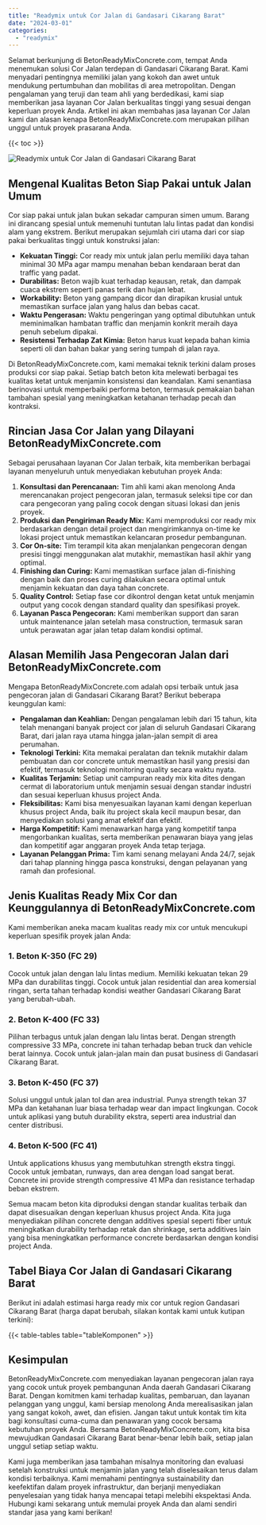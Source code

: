 ```yaml
---
title: "Readymix untuk Cor Jalan di Gandasari Cikarang Barat"
date: "2024-03-01"
categories: 
  - "readymix"
---
```


Selamat berkunjung di BetonReadyMixConcrete.com, tempat Anda menemukan solusi Cor Jalan terdepan di Gandasari Cikarang Barat. Kami menyadari pentingnya memiliki jalan yang kokoh dan awet untuk mendukung pertumbuhan dan mobilitas di area metropolitan. Dengan pengalaman yang teruji dan team ahli yang berdedikasi, kami siap memberikan jasa layanan Cor Jalan berkualitas tinggi yang sesuai dengan keperluan proyek Anda. Artikel ini akan membahas jasa layanan Cor Jalan kami dan alasan kenapa BetonReadyMixConcrete.com merupakan pilihan unggul untuk proyek prasarana Anda.

{{< toc >}}

![Readymix untuk Cor Jalan di Gandasari Cikarang Barat](https://betoncor8.github.io/cor/harga-beton-readymix-concrete%20(39).png)

## Mengenal Kualitas Beton Siap Pakai untuk Jalan Umum

Cor siap pakai untuk jalan bukan sekadar campuran simen umum. Barang ini dirancang spesial untuk memenuhi tuntutan lalu lintas padat dan kondisi alam yang ekstrem. Berikut merupakan sejumlah ciri utama dari cor siap pakai berkualitas tinggi untuk konstruksi jalan:

- **Kekuatan Tinggi:** Cor ready mix untuk jalan perlu memiliki daya tahan minimal 30 MPa agar mampu menahan beban kendaraan berat dan traffic yang padat.
- **Durabilitas:** Beton wajib kuat terhadap keausan, retak, dan dampak cuaca ekstrem seperti panas terik dan hujan lebat.
- **Workability:** Beton yang gampang dicor dan dirapikan krusial untuk memastikan surface jalan yang halus dan bebas cacat.
- **Waktu Pengerasan:** Waktu pengeringan yang optimal dibutuhkan untuk meminimalkan hambatan traffic dan menjamin konkrit meraih daya penuh sebelum dipakai.
- **Resistensi Terhadap Zat Kimia:** Beton harus kuat kepada bahan kimia seperti oli dan bahan bakar yang sering tumpah di jalan raya.

Di BetonReadyMixConcrete.com, kami memakai teknik terkini dalam proses produksi cor siap pakai. Setiap batch beton kita melewati berbagai tes kualitas ketat untuk menjamin konsistensi dan keandalan. Kami senantiasa berinovasi untuk memperbaiki performa beton, termasuk pemakaian bahan tambahan spesial yang meningkatkan ketahanan terhadap pecah dan kontraksi.

## Rincian Jasa Cor Jalan yang Dilayani BetonReadyMixConcrete.com

Sebagai perusahaan layanan Cor Jalan terbaik, kita memberikan berbagai layanan menyeluruh untuk menyediakan kebutuhan proyek Anda:

1. **Konsultasi dan Perencanaan:** Tim ahli kami akan menolong Anda merencanakan project pengecoran jalan, termasuk seleksi tipe cor dan cara pengecoran yang paling cocok dengan situasi lokasi dan jenis proyek.
2. **Produksi dan Pengiriman Ready Mix:** Kami memproduksi cor ready mix berdasarkan dengan detail project dan mengirimkannya on-time ke lokasi project untuk memastikan kelancaran prosedur pembangunan.
3. **Cor On-site:** Tim terampil kita akan menjalankan pengecoran dengan presisi tinggi menggunakan alat mutakhir, memastikan hasil akhir yang optimal.
4. **Finishing dan Curing:** Kami memastikan surface jalan di-finishing dengan baik dan proses curing dilakukan secara optimal untuk menjamin kekuatan dan daya tahan concrete.
5. **Quality Control:** Setiap fase cor dikontrol dengan ketat untuk menjamin output yang cocok dengan standard quality dan spesifikasi proyek.
6. **Layanan Pasca Pengecoran:** Kami memberikan support dan saran untuk maintenance jalan setelah masa construction, termasuk saran untuk perawatan agar jalan tetap dalam kondisi optimal.

## Alasan Memilih Jasa Pengecoran Jalan dari BetonReadyMixConcrete.com

Mengapa BetonReadyMixConcrete.com adalah opsi terbaik untuk jasa pengecoran jalan di Gandasari Cikarang Barat? Berikut beberapa keunggulan kami:

- **Pengalaman dan Keahlian:** Dengan pengalaman lebih dari 15 tahun, kita telah menangani banyak project cor jalan di seluruh Gandasari Cikarang Barat, dari jalan raya utama hingga jalan-jalan sempit di area perumahan.
- **Teknologi Terkini:** Kita memakai peralatan dan teknik mutakhir dalam pembuatan dan cor concrete untuk memastikan hasil yang presisi dan efektif, termasuk teknologi monitoring quality secara waktu nyata.
- **Kualitas Terjamin:** Setiap unit campuran ready mix kita dites dengan cermat di laboratorium untuk menjamin sesuai dengan standar industri dan sesuai keperluan khusus project Anda.
- **Fleksibilitas:** Kami bisa menyesuaikan layanan kami dengan keperluan khusus project Anda, baik itu project skala kecil maupun besar, dan menyediakan solusi yang amat efektif dan efektif.
- **Harga Kompetitif:** Kami menawarkan harga yang kompetitif tanpa mengorbankan kualitas, serta memberikan penawaran biaya yang jelas dan kompetitif agar anggaran proyek Anda tetap terjaga.
- **Layanan Pelanggan Prima:** Tim kami senang melayani Anda 24/7, sejak dari tahap planning hingga pasca konstruksi, dengan pelayanan yang ramah dan profesional.

## Jenis Kualitas Ready Mix Cor dan Keunggulannya di BetonReadyMixConcrete.com

Kami memberikan aneka macam kualitas ready mix cor untuk mencukupi keperluan spesifik proyek jalan Anda:

### 1\. Beton K-350 (FC 29)

Cocok untuk jalan dengan lalu lintas medium. Memiliki kekuatan tekan 29 MPa dan durabilitas tinggi. Cocok untuk jalan residential dan area komersial ringan, serta tahan terhadap kondisi weather Gandasari Cikarang Barat yang berubah-ubah.

### 2\. Beton K-400 (FC 33)

Pilihan terbagus untuk jalan dengan lalu lintas berat. Dengan strength compressive 33 MPa, concrete ini tahan terhadap beban truck dan vehicle berat lainnya. Cocok untuk jalan-jalan main dan pusat business di Gandasari Cikarang Barat.

### 3\. Beton K-450 (FC 37)

Solusi unggul untuk jalan tol dan area industrial. Punya strength tekan 37 MPa dan ketahanan luar biasa terhadap wear dan impact lingkungan. Cocok untuk aplikasi yang butuh durability ekstra, seperti area industrial dan center distribusi.

### 4\. Beton K-500 (FC 41)

Untuk applications khusus yang membutuhkan strength ekstra tinggi. Cocok untuk jembatan, runways, dan area dengan load sangat berat. Concrete ini provide strength compressive 41 MPa dan resistance terhadap beban ekstrem.

Semua macam beton kita diproduksi dengan standar kualitas terbaik dan dapat disesuaikan dengan keperluan khusus project Anda. Kita juga menyediakan pilihan concrete dengan additives spesial seperti fiber untuk meningkatkan durability terhadap retak dan shrinkage, serta additives lain yang bisa meningkatkan performance concrete berdasarkan dengan kondisi project Anda.

## Tabel Biaya Cor Jalan di Gandasari Cikarang Barat

Berikut ini adalah estimasi harga ready mix cor untuk region Gandasari Cikarang Barat (harga dapat berubah, silakan kontak kami untuk kutipan terkini):

{{< table-tables table="tableKomponen" >}}

## Kesimpulan

BetonReadyMixConcrete.com menyediakan layanan pengecoran jalan raya yang cocok untuk proyek pembangunan Anda daerah Gandasari Cikarang Barat. Dengan komitmen kami terhadap kualitas, pembaruan, dan layanan pelanggan yang unggul, kami bersiap menolong Anda merealisasikan jalan yang sangat kokoh, awet, dan efisien. Jangan takut untuk kontak tim kita bagi konsultasi cuma-cuma dan penawaran yang cocok bersama kebutuhan proyek Anda. Bersama BetonReadyMixConcrete.com, kita bisa mewujudkan Gandasari Cikarang Barat benar-benar lebih baik, setiap jalan unggul setiap setiap waktu.

Kami juga memberikan jasa tambahan misalnya monitoring dan evaluasi setelah konstruksi untuk menjamin jalan yang telah diselesaikan terus dalam kondisi terbaiknya. Kami memahami pentingnya sustainability dan keefektifan dalam proyek infrastruktur, dan berjanji menyediakan penyelesaian yang tidak hanya mencapai tetapi melebihi ekspektasi Anda. Hubungi kami sekarang untuk memulai proyek Anda dan alami sendiri standar jasa yang kami berikan!
